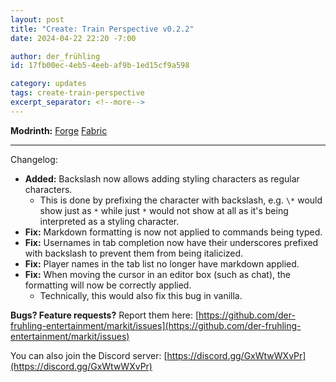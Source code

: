```yaml
---
layout: post
title: "Create: Train Perspective v0.2.2"
date: 2024-04-22 22:20 -7:00

author: der_frühling
id: 17fb00ec-4eb5-4eeb-af9b-1ed15cf9a598

category: updates
tags: create-train-perspective
excerpt_separator: <!--more-->
---
```


**Modrinth:** [Forge](https://modrinth.com/mod/mark-it/version/0.1.1+forge) [Fabric](https://modrinth.com/mod/mark-it/version/0.1.1+fabric)

---

Changelog:
- **Added:** Backslash now allows adding styling characters as regular characters.
    - This is done by prefixing the character with backslash, e.g. `\*` would show just as `*` while just `*` would not show at all as it's being interpreted as a styling character.
- **Fix:** Markdown formatting is now not applied to commands being typed.
- **Fix:** Usernames in tab completion now have their underscores prefixed with backslash to prevent them from being italicized.
- **Fix:** Player names in the tab list no longer have markdown applied.
- **Fix:** When moving the cursor in an editor box (such as chat), the formatting will now be correctly applied.
    - Technically, this would also fix this bug in vanilla.

**Bugs? Feature requests?** Report them here: [https://github.com/der-fruhling-entertainment/markit/issues](https://github.com/der-fruhling-entertainment/markit/issues)

You can also join the Discord server: [https://discord.gg/GxWtwWXvPr](https://discord.gg/GxWtwWXvPr)

